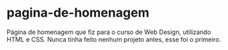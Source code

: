 # pagina-de-homenagem
Página de homenagem que fiz para o curso de Web Design, utilizando HTML e CSS.
Nunca tinha feito nenhum projeto antes, esse foi o primeiro.
